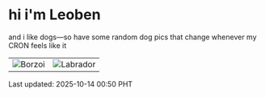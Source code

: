 # hi i'm Leoben

and i like dogs—so have some random dog pics that change whenever my CRON feels like it

|  |  |
|--------|----------|
| ![Borzoi](https://random-dog-vercel.vercel.app/api/random-borzoi?v=1760374201) | ![Labrador](https://random-dog-vercel.vercel.app/api/random-labrador?v=1760374201) |

Last updated: 2025-10-14 00:50 PHT
